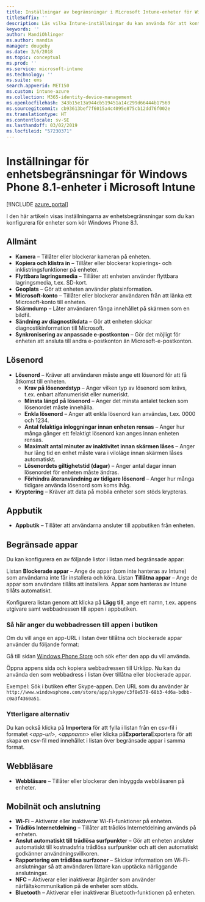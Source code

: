 ```yaml
---
title: Inställningar av begränsningar i Microsoft Intune-enheter för Windows Phone 8.1
titleSuffix: ''
description: Läs vilka Intune-inställningar du kan använda för att kontrollera enhetsinställningar och funktioner på enheter som kör Windows Phone 8.1.
keywords: ''
author: MandiOhlinger
ms.author: mandia
manager: dougeby
ms.date: 3/6/2018
ms.topic: conceptual
ms.prod: ''
ms.service: microsoft-intune
ms.technology: ''
ms.suite: ems
search.appverid: MET150
ms.custom: intune-azure
ms.collection: M365-identity-device-management
ms.openlocfilehash: 343b15e13a944cb519451a14c299d66444b17569
ms.sourcegitcommit: cb93613bef7f6015a4c4095e875cb12dd76f002e
ms.translationtype: HT
ms.contentlocale: sv-SE
ms.lasthandoff: 03/02/2019
ms.locfileid: "57230371"
---
```

# <a name="microsoft-intune-windows-phone-81-device-restriction-settings"></a>Inställningar för enhetsbegränsningar för Windows Phone 8.1-enheter i Microsoft Intune

[!INCLUDE [azure_portal](./includes/azure_portal.md)]

I den här artikeln visas inställningarna av enhetsbegränsningar som du kan konfigurera för enheter som kör Windows Phone 8.1.


## <a name="general"></a>Allmänt

-   **Kamera** – Tillåter eller blockerar kameran på enheten.
-   **Kopiera och klistra in** – Tillåter eller blockerar kopierings- och inklistringsfunktioner på enheter.
-   **Flyttbara lagringsmedia** – Tillåter att enheten använder flyttbara lagringsmedia, t.ex. SD-kort.
-   **Geoplats** – Gör att enheten använder platsinformation.
-   **Microsoft-konto** – Tillåter eller blockerar användaren från att länka ett Microsoft-konto till enheten.
-   **Skärmdump** – Låter användaren fånga innehållet på skärmen som en bildfil.
-   **Sändning av diagnostikdata** – Gör att enheten skickar diagnostikinformation till Microsoft.
-   **Synkronisering av anpassade e-postkonton** – Gör det möjligt för enheten att ansluta till andra e-postkonton än Microsoft-e-postkonton.

## <a name="password"></a>Lösenord

-   **Lösenord** – Kräver att användaren måste ange ett lösenord för att få åtkomst till enheten.
    -   **Krav på lösenordstyp** – Anger vilken typ av lösenord som krävs, t.ex. enbart alfanumeriskt eller numeriskt.
    -   **Minsta längd på lösenord** – Anger det minsta antalet tecken som lösenordet måste innehålla.
    -   **Enkla lösenord** – Anger att enkla lösenord kan användas, t.ex. 0000 och 1234.
    -   **Antal felaktiga inloggningar innan enheten rensas** – Anger hur många gånger ett felaktigt lösenord kan anges innan enheten rensas.
    -   **Maximalt antal minuter av inaktivitet innan skärmen låses** – Anger hur lång tid en enhet måste vara i viloläge innan skärmen låses automatiskt.
    -   **Lösenordets giltighetstid (dagar)** – Anger antal dagar innan lösenordet för enheten måste ändras.
    -   **Förhindra återanvändning av tidigare lösenord** – Anger hur många tidigare använda lösenord som koms ihåg.
-   **Kryptering** – Kräver att data på mobila enheter som stöds krypteras.

## <a name="app-store"></a>Appbutik

-   **Appbutik** – Tillåter att användarna ansluter till appbutiken från enheten.

## <a name="restricted-apps"></a>Begränsade appar

Du kan konfigurera en av följande listor i listan med begränsade appar:

Listan **Blockerade appar** – Ange de appar (som inte hanteras av Intune) som användarna inte får installera och köra.
Listan **Tillåtna appar** – Ange de appar som användare tillåts att installera. Appar som hanteras av Intune tillåts automatiskt.

Konfigurera listan genom att klicka på **Lägg till**, ange ett namn, t.ex. appens utgivare samt webbadressen till appen i appbutiken.

### <a name="how-to-specify-the-url-to-an-app-in-the-store"></a>Så här anger du webbadressen till appen i butiken

Om du vill ange en app-URL i listan över tillåtna och blockerade appar använder du följande format:

Gå till sidan [Windows Phone Store](https://www.microsoft.com/store/apps/windows-phone) och sök efter den app du vill använda.

Öppna appens sida och kopiera webbadressen till Urklipp. Nu kan du använda den som webbadress i listan över tillåtna eller blockerade appar.

Exempel: Sök i butiken efter Skype-appen. Den URL som du använder är `http://www.windowsphone.com/store/app/skype/c3f8e570-68b3-4d6a-bdbb-c0a3f4360a51`.



### <a name="additional-options"></a>Ytterligare alternativ

Du kan också klicka på **Importera** för att fylla i listan från en csv-fil i formatet <*app-url*>, <*appnamn*> <app publisher> eller klicka på**Exportera**Exportera för att skapa en csv-fil med innehållet i listan över begränsade appar i samma format.


## <a name="browser"></a>Webbläsare

-   **Webbläsare** – Tillåter eller blockerar den inbyggda webbläsaren på enheter.

## <a name="cellular-and-connectivity"></a>Mobilnät och anslutning

-   **Wi-Fi** – Aktiverar eller inaktiverar Wi-Fi-funktioner på enheten.
-   **Trådlös Internetdelning** – Tillåter att trådlös Internetdelning används på enheten.
-   **Anslut automatiskt till trådlösa surfpunkter** – Gör att enheten ansluter automatiskt till kostnadsfria trådlösa surfpunkter och att den automatiskt godkänner användningsvillkoren.
-   **Rapportering om trådlösa surfzoner** – Skickar information om Wi-Fi-anslutningar så att användaren lättare kan upptäcka närliggande anslutningar.
-   **NFC** – Aktiverar eller inaktiverar åtgärder som använder närfältskommunikation på de enheter som stöds.
-   **Bluetooth** – Aktiverar eller inaktiverar Bluetooth-funktionen på enheten.
